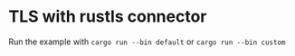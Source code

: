 # TLS with rustls connector

Run the example with `cargo run --bin default` or `cargo run --bin custom`
